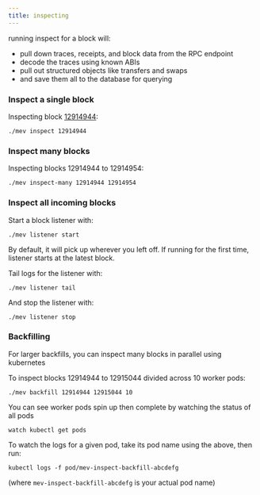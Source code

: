 ```yaml
---
title: inspecting
---
```


running inspect for a block will:
- pull down traces, receipts, and block data from the RPC endpoint
- decode the traces using known ABIs
- pull out structured objects like transfers and swaps
- and save them all to the database for querying

### Inspect a single block

Inspecting block [12914944](https://twitter.com/mevalphaleak/status/1420416437575901185):

```
./mev inspect 12914944
```

### Inspect many blocks

Inspecting blocks 12914944 to 12914954:

```
./mev inspect-many 12914944 12914954
```

### Inspect all incoming blocks

Start a block listener with:

```
./mev listener start
```

By default, it will pick up wherever you left off.
If running for the first time, listener starts at the latest block.

Tail logs for the listener with:

```
./mev listener tail
```

And stop the listener with:

```
./mev listener stop
```

### Backfilling

For larger backfills, you can inspect many blocks in parallel using kubernetes

To inspect blocks 12914944 to 12915044 divided across 10 worker pods:
```
./mev backfill 12914944 12915044 10
```

You can see worker pods spin up then complete by watching the status of all pods
```
watch kubectl get pods
```

To watch the logs for a given pod, take its pod name using the above, then run:
```
kubectl logs -f pod/mev-inspect-backfill-abcdefg
```

(where `mev-inspect-backfill-abcdefg` is your actual pod name)
